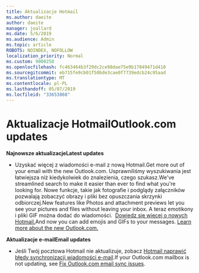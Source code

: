```yaml
---
title: Aktualizacje Hotmail
ms.author: daeite
author: daeite
manager: joallard
ms.date: 5/6/2019
ms.audience: Admin
ms.topic: article
ROBOTS: NOINDEX, NOFOLLOW
localization_priority: Normal
ms.custom: 9000250
ms.openlocfilehash: fc463464b3f29dc2ce98dae75e9b17849471d410
ms.sourcegitcommit: eb715fe9cb01f50bde3cae0f7739edcb24c95aad
ms.translationtype: MT
ms.contentlocale: pl-PL
ms.lasthandoff: 05/07/2019
ms.locfileid: "33653868"
---
```

# <a name="outlookcom-updates"></a><span data-ttu-id="24bb7-102">Aktualizacje Hotmail</span><span class="sxs-lookup"><span data-stu-id="24bb7-102">Outlook.com updates</span></span>

<span data-ttu-id="24bb7-103">**Najnowsze aktualizacje**</span><span class="sxs-lookup"><span data-stu-id="24bb7-103">**Latest updates**</span></span>

- <span data-ttu-id="24bb7-104">Uzyskać więcej z wiadomości e-mail z nową Hotmail.</span><span class="sxs-lookup"><span data-stu-id="24bb7-104">Get more out of your email with the new Outlook.com.</span></span> <span data-ttu-id="24bb7-105">Usprawniliśmy wyszukiwania jest łatwiejsza niż kiedykolwiek do znalezienia, czego szukasz.</span><span class="sxs-lookup"><span data-stu-id="24bb7-105">We've streamlined search to make it easier than ever to find what you're looking for.</span></span> <span data-ttu-id="24bb7-106">Nowe funkcje, takie jak fotografie i podglądy załączników pozwalają zobaczyć obrazy i pliki bez opuszczania skrzynki odbiorczej.</span><span class="sxs-lookup"><span data-stu-id="24bb7-106">New features like Photos and attachment previews let you see your pictures and files without leaving your inbox.</span></span> <span data-ttu-id="24bb7-107">A teraz emotikony i pliki GIF można dodać do wiadomości.  [Dowiedz się więcej o nowych Hotmail.](https://support.office.com/article/40676ad0-c831-45ac-a023-5be633be798d)</span><span class="sxs-lookup"><span data-stu-id="24bb7-107">And now you can add emojis and GIFs to your messages. [Learn more about the new Outlook.com.](https://support.office.com/article/40676ad0-c831-45ac-a023-5be633be798d)</span></span>

<span data-ttu-id="24bb7-108">**Aktualizacje e-mail**</span><span class="sxs-lookup"><span data-stu-id="24bb7-108">**Email updates**</span></span>

- <span data-ttu-id="24bb7-109">Jeśli Twój pocztowa Hotmail nie aktualizuje, zobacz [Hotmail naprawić błędy synchronizacji wiadomości e-mail](https://support.office.com/article/d39e3341-8d79-4bf1-b3c7-ded602233642).</span><span class="sxs-lookup"><span data-stu-id="24bb7-109">If your Outlook.com mailbox is not updating, see [Fix Outlook.com email sync issues](https://support.office.com/article/d39e3341-8d79-4bf1-b3c7-ded602233642).</span></span>